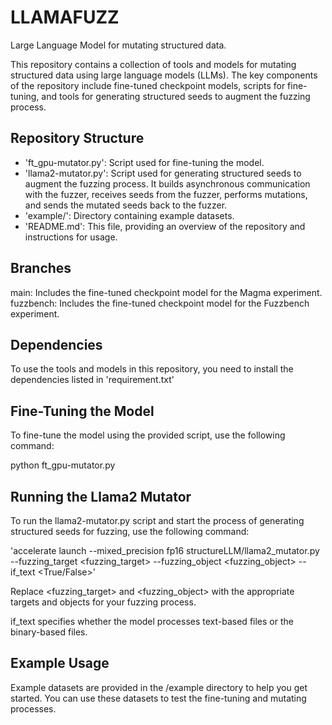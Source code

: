 # LLAMAFUZZ
Large Language Model for mutating structured data.

This repository contains a collection of tools and models for mutating structured data using large language models (LLMs). The key components of the repository include fine-tuned checkpoint models, scripts for fine-tuning, and tools for generating structured seeds to augment the fuzzing process.

## Repository Structure

- 'ft_gpu-mutator.py': Script used for fine-tuning the model.
- 'llama2-mutator.py': Script used for generating structured seeds to augment the fuzzing process. It builds asynchronous communication with the fuzzer, receives seeds from the fuzzer, performs mutations, and sends the mutated seeds back to the fuzzer.
- 'example/': Directory containing example datasets.
- 'README.md': This file, providing an overview of the repository and instructions for usage.
## Branches

main: Includes the fine-tuned checkpoint model for the Magma experiment.
fuzzbench: Includes the fine-tuned checkpoint model for the Fuzzbench experiment.
## Dependencies

To use the tools and models in this repository, you need to install the dependencies listed in 'requirement.txt'

## Fine-Tuning the Model

To fine-tune the model using the provided script, use the following command:

python ft_gpu-mutator.py
## Running the Llama2 Mutator

To run the llama2-mutator.py script and start the process of generating structured seeds for fuzzing, use the following command:

'accelerate launch --mixed_precision fp16 structureLLM/llama2_mutator.py --fuzzing_target <fuzzing_target> --fuzzing_object <fuzzing_object> --if_text <True/False>'

Replace <fuzzing_target> and <fuzzing_object> with the appropriate targets and objects for your fuzzing process.

if_text specifies whether the model processes text-based files or the binary-based files.

## Example Usage

Example datasets are provided in the /example directory to help you get started. You can use these datasets to test the fine-tuning and mutating processes.